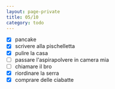 ```yaml
--- 
layout: page-private
title: 05/10
category: todo
---
```


- [x] pancake
- [x] scrivere alla pischelletta
- [x] pulire la casa
- [ ] passare l'aspirapolvere in camera mia
- [ ] chiamare il bro
- [x] riordinare la serra
- [x] comprare delle ciabatte
